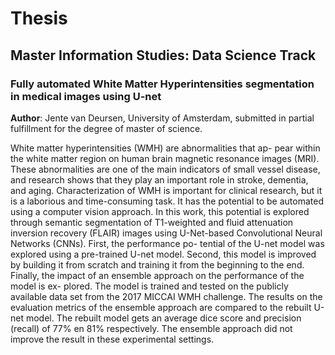 # Thesis
## Master Information Studies: Data Science Track
### Fully automated White Matter Hyperintensities segmentation in medical images using U-net
**Author**: Jente van Deursen, University of Amsterdam, submitted in partial fulfillment for the degree of master of science.

White matter hyperintensities (WMH) are abnormalities that ap- pear within the white matter region on human brain magnetic resonance images (MRI). These abnormalities are one of the main indicators of small vessel disease, and research shows that they play an important role in stroke, dementia, and aging. Characterization of WMH is important for clinical research, but it is a laborious and time-consuming task. It has the potential to be automated using a computer vision approach. In this work, this potential is explored through semantic segmentation of T1-weighted and fluid attenuation inversion recovery (FLAIR) images using U-Net-based Convolutional Neural Networks (CNNs). First, the performance po- tential of the U-net model was explored using a pre-trained U-net model. Second, this model is improved by building it from scratch and training it from the beginning to the end. Finally, the impact of an ensemble approach on the performance of the model is ex- plored. The model is trained and tested on the publicly available data set from the 2017 MICCAI WMH challenge. The results on the evaluation metrics of the ensemble approach are compared to the rebuilt U-net model. The rebuilt model gets an average dice score and precision (recall) of 77% en 81% respectively. The ensemble approach did not improve the result in these experimental settings.

